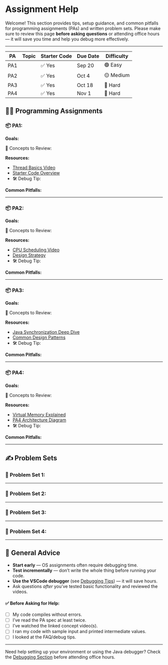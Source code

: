 # Assignment Help

Welcome! This section provides tips, setup guidance, and common pitfalls for programming assignments (PAs) and written problem sets. Please make sure to review this page **before asking questions** or attending office hours — it will save you time and help you debug more effectively.

---
| PA | Topic               | Starter Code | Due Date    | Difficulty |
|----|---------------------|---------------|-------------|------------|
| PA1 |                    | ✅ Yes        | Sep 20      | 🟢 Easy    |
| PA2 |                    | ✅ Yes        | Oct 4       | 🟡 Medium  |
| PA3 |                    | ✅ Yes        | Oct 18      | 🔴 Hard    |
| PA4 |                    | ✅ Yes        | Nov 1       | 🔴 Hard    |


## 🧑‍💻 Programming Assignments

### 📦 PA1: 
**Goals:**

📖 Concepts to Review:


**Resources:**
- [Thread Basics Video](https://www.youtube.com/your-video-link)
- [Starter Code Overview](#)
- 🛠️ Debug Tip: 

**Common Pitfalls:**

---

### 📦 PA2: 
**Goals:**

📖 Concepts to Review:


**Resources:**
- [CPU Scheduling Video](https://www.youtube.com/your-video-link)
- [Design Strategy](#)
- 🛠️ Debug Tip: 

**Common Pitfalls:**


---

### 📦 PA3: 
**Goals:**

📖 Concepts to Review:


**Resources:**
- [Java Synchronization Deep Dive](https://www.youtube.com/your-video-link)
- [Common Design Patterns](#)
- 🛠️ Debug Tip: 

**Common Pitfalls:**

---

### 📦 PA4: 
**Goals:**

📖 Concepts to Review:


**Resources:**
-  [Virtual Memory Explained](https://www.youtube.com/your-video-link)
- [PA4 Architecture Diagram](#)
- 🛠️ Debug Tip: 

**Common Pitfalls:**

---

## ✍️ Problem Sets

### 📝 Problem Set 1: 


---

### 📝 Problem Set 2: 


---

### 📝 Problem Set 3: 

---

### 📝 Problem Set 4: 

---

## 🔁 General Advice

- **Start early** — OS assignments often require debugging time.
- **Test incrementally** — don’t write the whole thing before running your code.
- **Use the VSCode debugger** (see [Debugging Tips](#)) — it will save hours.
- Ask questions *after* you’ve tested basic functionality and reviewed the videos.

#### ✅ Before Asking for Help:
- [ ] My code compiles without errors.
- [ ] I’ve read the PA spec at least twice.
- [ ] I’ve watched the linked concept video(s).
- [ ] I ran my code with sample input and printed intermediate values.
- [ ] I looked at the FAQ/debug tips.
---

Need help setting up your environment or using the Java debugger? Check the [Debugging Section](#) before attending office hours.

